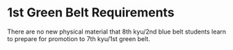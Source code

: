 # 1st Green Belt Requirements

There are no new physical material that 8th kyu/2nd blue belt students learn to prepare for promotion to 7th kyu/1st
green belt.
